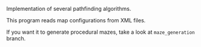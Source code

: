 Implementation of several pathfinding algorithms.

This program reads map configurations from XML files.

If you want it to generate procedural mazes, take a look at `maze_generation` branch.
